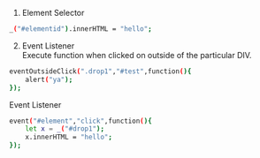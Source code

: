 1. Element Selector

```bash
_("#elementid").innerHTML = "hello";
```

2. Event Listener
   <br/>
   Execute function when clicked on outside of the particular DIV.

```bash
eventOutsideClick(".drop1","#test",function(){
    alert("ya");
});
```

Event Listener

```bash
event("#element","click",function(){
    let x = _("#drop1");
    x.innerHTML = "hello";
});
```
